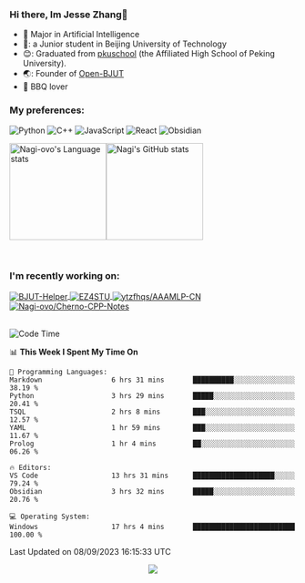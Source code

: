 ### Hi there, Im Jesse Zhang👋
- :orange_book: Major in Artificial Intelligence
- 🔬: a Junior student in Beijing University of Technology
- 😊: Graduated from [pkuschool](https://www.pkuschool.edu.cn/) (the Affiliated High School of Peking University).
- 🌏: Founder of [Open-BJUT](https://github.com/Open-BJUT)
- :meat_on_bone: BBQ lover

### My preferences:
![Python](https://img.shields.io/badge/python-3670A0?style=for-the-badge&logo=python&logoColor=ffdd54)
![C++](https://img.shields.io/badge/c++-%2300599C.svg?style=for-the-badge&logo=c%2B%2B&logoColor=white)
![JavaScript](https://img.shields.io/badge/javascript-%23323330.svg?style=for-the-badge&logo=javascript&logoColor=%23F7DF1E)
![React](https://img.shields.io/badge/react-%2320232a.svg?style=for-the-badge&logo=react&logoColor=%2361DAFB)
![Obsidian](https://img.shields.io/badge/Obsidian-%23483699.svg?style=for-the-badge&logo=obsidian&logoColor=white)
 <!-- ![Docker](https://img.shields.io/badge/docker-%230db7ed.svg?style=for-the-badge&logo=docker&logoColor=white) -->


<div style="display:flex; flex-wrap:wrap; height: 200px;">
  <img height="170" src="https://github-readme-stats-git-main-nagi-ovo.vercel.app/api/top-langs/?username=Nagi-ovo&hide=css,scss,html,java,typescript&layout=compact&card_width=345&card_height=400" alt="Nagi-ovo's Language stats">
  <img height="170" src="https://github-readme-stats-git-main-nagi-ovo.vercel.app/api?username=Nagi-ovo&show_icons=true&theme=radical&orgs=Open-BJUT" alt="Nagi's GitHub stats">
</div>

### I'm recently working on:</a>

 <div>
<a href="https://github.com/Open-BJUT/BJUT-Helper">
  <img align="center" src="https://github-readme-stats-git-main-nagi-ovo.vercel.app/api/pin/?username=Nagi-ovo&repo=BJUT-Helper" alt="BJUT-Helper">
</a>
<a href="https://github.com/Nagi-ovo/EZ4STU">
  <img align="center" src="https://github-readme-stats-git-main-nagi-ovo.vercel.app/api/pin/?username=Nagi-ovo&repo=EZ4STU" alt="EZ4STU">
</a>  
<a href="https://github.com/ytzfhqs/AAAMLP-CN">
  <img align="center" src="https://github-readme-stats-git-main-nagi-ovo.vercel.app/api/pin/?username=ytzfhqs&repo=AAAMLP-CN&show_owner=true" alt="ytzfhqs/AAAMLP-CN">
</a>  
<a href="https://github.com/Nagi-ovo/Cherno-CPP-Notes">
  <img align="center" src="https://github-readme-stats-git-main-nagi-ovo.vercel.app/api/pin/?username=Nagi-ovo&repo=Cherno-CPP-Notes"  alt="Nagi-ovo/Cherno-CPP-Notes">
</a>  
</div>

<br />

<!--START_SECTION:waka-->
![Code Time](http://img.shields.io/badge/Code%20Time-186%20hrs%2033%20mins-blue)

📊 **This Week I Spent My Time On** 

```text
💬 Programming Languages: 
Markdown                 6 hrs 31 mins       ██████████░░░░░░░░░░░░░░░   38.19 % 
Python                   3 hrs 29 mins       █████░░░░░░░░░░░░░░░░░░░░   20.41 % 
TSQL                     2 hrs 8 mins        ███░░░░░░░░░░░░░░░░░░░░░░   12.57 % 
YAML                     1 hr 59 mins        ███░░░░░░░░░░░░░░░░░░░░░░   11.67 % 
Prolog                   1 hr 4 mins         ██░░░░░░░░░░░░░░░░░░░░░░░   06.26 % 

🔥 Editors: 
VS Code                  13 hrs 31 mins      ████████████████████░░░░░   79.24 % 
Obsidian                 3 hrs 32 mins       █████░░░░░░░░░░░░░░░░░░░░   20.76 % 

💻 Operating System: 
Windows                  17 hrs 4 mins       █████████████████████████   100.00 % 
```


 Last Updated on 08/09/2023 16:15:33 UTC
<!--END_SECTION:waka-->

<div align="center">
  <img src="/assets/gif.webp" style="max-width: 100%; height: auto;">
</div>



